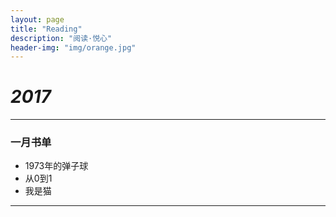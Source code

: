 ```yaml
---
layout: page
title: "Reading"
description: "阅读·悦心"
header-img: "img/orange.jpg"
---
```


# *2017*

---

### 一月书单

* 1973年的弹子球
* 从0到1
* 我是猫
---
